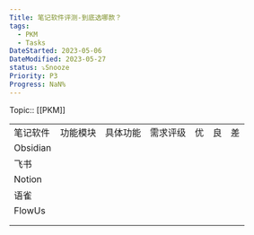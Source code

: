 ```yaml
---
Title: 笔记软件评测-到底选哪款？
tags:
  - PKM
  - Tasks
DateStarted: 2023-05-06
DateModified: 2023-05-27
status: ⤵️Snooze
Priority: P3
Progress: NaN%
---
```

Topic:: [[PKM]]  

|          |          |          |          |     |     |     |
| :------- | :------- | :------- | :------- | :-- | :-- | :-- |
| 笔记软件 | 功能模块 | 具体功能 | 需求评级 | 优  | 良  | 差  |
| Obsidian |          |          |          |     |     |     |
| 飞书     |          |          |          |     |     |     |
| Notion   |          |          |          |     |     |     |
| 语雀     |          |          |          |     |     |     |
| FlowUs   |          |          |          |     |     |     |
|          |          |          |          |     |     |     |
|          |          |          |          |     |     |     |
